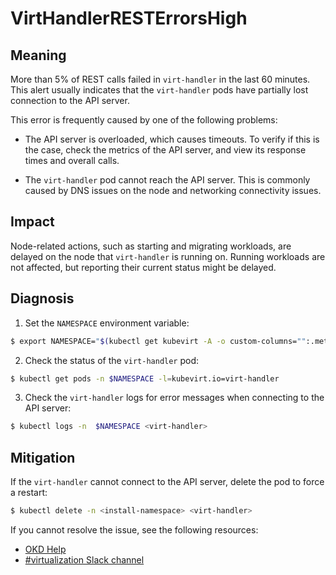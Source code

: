 <!-- Edited by Jiří Herrmann, 9 Nov 2022 -->

# VirtHandlerRESTErrorsHigh

## Meaning

More than 5% of REST calls failed in `virt-handler` in the last 60 minutes. This alert usually indicates that the `virt-handler` pods have partially lost connection to the API server.

This error is frequently caused by one of the following problems:

- The API server is overloaded, which causes timeouts. To verify if this is the case, check the metrics of the API server, and view its response times and overall calls.

- The `virt-handler` pod cannot reach the API server. This is commonly caused by DNS issues on the node and networking connectivity issues.

## Impact

Node-related actions, such as starting and migrating workloads, are delayed on the node that `virt-handler` is running on. Running workloads are not affected, but reporting their current status might be delayed.

## Diagnosis

1. Set the `NAMESPACE` environment variable:
```bash
$ export NAMESPACE="$(kubectl get kubevirt -A -o custom-columns="":.metadata.namespace)"
```

2. Check the status of the `virt-handler` pod:
```bash
$ kubectl get pods -n $NAMESPACE -l=kubevirt.io=virt-handler
```

3. Check the `virt-handler` logs for error messages when connecting to the API server:
```bash
$ kubectl logs -n  $NAMESPACE <virt-handler>
```


## Mitigation
If the `virt-handler` cannot connect to the API server, delete the pod to force a restart:
```bash
$ kubectl delete -n <install-namespace> <virt-handler>
```

<!--DS: If you cannot resolve the issue, log in to the link:https://access.redhat.com[Customer Portal] and open a support case, attaching the artifacts gathered during the Diagnosis procedure.-->
<!--USstart-->
If you cannot resolve the issue, see the following resources:

- [OKD Help](https://www.okd.io/help/)
- [#virtualization Slack channel](https://kubernetes.slack.com/channels/virtualization)
<!--USend-->